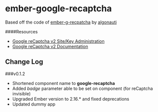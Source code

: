 # ember-google-recaptcha

Based off the code of [ember-g-recpatcha](https://github.com/algonauti/ember-g-recaptcha) by [algonauti](https://github.com/algonauti/)

####Resources
* [Google reCaptcha v2 Site/Key Administration](https://www.google.com/recaptcha/intro/)
* [Google reCaptcha v2 Documentation](https://developers.google.com/recaptcha/intro)

## Change Log 
###v0.1.2
- Shortened component name to **google-recaptcha**
- Added _badge_ parameter able to be set on component (for reCaptcha invisible)
- Upgraded Ember version to 2.16.* and fixed deprecations
- Updated dummy app